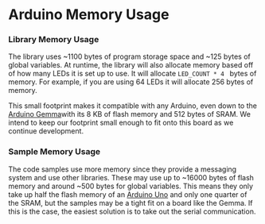 
# Arduino Memory Usage

### Library Memory Usage

The library uses ~1100 bytes of program storage space and ~125 bytes of global variables. At runtime, the library will also allocate memory based off of how many LEDs it is set up to use. It will allocate `LED_COUNT * 4 ` bytes of memory. For example, if you are using 64 LEDs it will allocate 256 bytes of memory. 

This small footprint makes it compatible with any Arduino, even down to the [Arduino Gemma](https://www.arduino.cc/en/Main/ArduinoGemma)with its 8 KB of flash memory and 512 bytes of SRAM. We intend to keep our footprint small enough to fit onto this board as we continue development. 

### Sample Memory Usage

The code samples use more memory since they provide a messaging system and use other libraries. These may use up to ~16000 bytes of flash memory and around ~500 bytes for global variables. This means they only take up half the flash memory of an [Arduino Uno](https://www.arduino.cc/en/Main/ArduinoBoardUno) and only one quarter of the SRAM, but 
the samples may be a tight fit on a board like the Gemma. If this is the case, the easiest solution is to take out the serial communication.